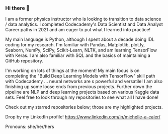 ### Hi there 👋

I am a former physics instructor who is looking to transition to data science / data analytics. I completed Codecademy's Data Scientist and Data Analyst Career paths in 2021 and am eager to put what I learned into practice!

My main language is Python, although I spent about a decade doing IDL coding for my research. I'm familiar with Pandas, Matplotlib, plot.ly, Seaborn, NumPy, SciPy, Scikit-Learn, NLTK, and am learning TensorFlow with Keras. I am also familiar with SQL and the basics of maintaining a GitHub repository. 

I'm working on lots of things at the moment! My main focus is on completing the "Build Deep Learning Models with TensorFlow" skill path with Codecademy ... neural networks are s powerful and versatile! I am also finishing up some loose ends from previous projects. Further down the pipeline are NLP and deep learning projects based on various Kaggle data sets. Feel free to look through my repositories to see what all I have done!

Check out my starred repositories below; those are my highlighted projects.

Drop by my LinkedIn profile! https://www.linkedin.com/in/michelle-a-caler/

Pronouns: she/her/hers

<!--
**macaler/macaler** is a ✨ _special_ ✨ repository because its `README.md` (this file) appears on your GitHub profile.
-->
